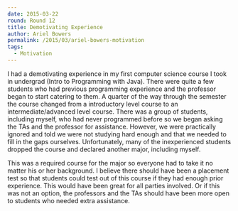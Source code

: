 ```yaml
---
date: 2015-03-22
round: Round 12
title: Demotivating Experience 
author: Ariel Bowers
permalink: /2015/03/ariel-bowers-motivation
tags:
  - Motivation
---
```


I had a demotivating experience in my first computer science course I took in undergrad (Intro to Programming with Java).  There were quite a few students who had previous programming experience and the professor began to start catering to them.  A quarter of the way through the semester the course changed from a introductory level course to an intermediate/advanced level course.  There was a group of students, including myself, who had never programmed before so we began asking the TAs and the professor for assistance.  However, we were practically ignored and told we were not studying hard enough and that we needed to fill in the gaps ourselves.  Unfortunately, many of the inexperienced students dropped the course and declared another major, including myself.

This was a required course for the major so everyone had to take it no matter his or her background.  I believe there should have been a placement test so that students could test out of this course if they had enough prior experience.  This would have been great for all parties involved.  Or if this was not an option, the professors and the TAs should have been more open to students who needed extra assistance. 